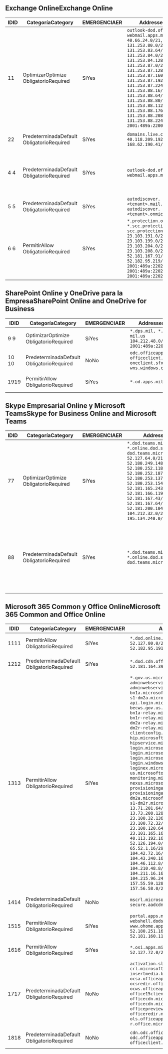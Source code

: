 <!--THIS FILE IS AUTOMATICALLY GENERATED. MANUAL CHANGES WILL BE OVERWRITTEN.-->
<!--Please contact the Office 365 Endpoints team with any questions.-->
<!--USGovDoD endpoints version 2018102900-->
<!--File generated 2018-10-29 14:00:29.5435-->

## <a name="exchange-online"></a><span data-ttu-id="73ca4-101">Exchange Online</span><span class="sxs-lookup"><span data-stu-id="73ca4-101">Exchange Online</span></span>

<span data-ttu-id="73ca4-102">ID</span><span class="sxs-lookup"><span data-stu-id="73ca4-102">ID</span></span> | <span data-ttu-id="73ca4-103">Categoría</span><span class="sxs-lookup"><span data-stu-id="73ca4-103">Category</span></span> | <span data-ttu-id="73ca4-104">EMERGENCIA</span><span class="sxs-lookup"><span data-stu-id="73ca4-104">ER</span></span> | <span data-ttu-id="73ca4-105">Addresses</span><span class="sxs-lookup"><span data-stu-id="73ca4-105">Addresses</span></span> | <span data-ttu-id="73ca4-106">Puertos</span><span class="sxs-lookup"><span data-stu-id="73ca4-106">Ports</span></span>
-- | -------------------- | --- | ---------------------------------------------------------------------------------------------------------------------------------------------------------------------------------------------------------------------------------------------------------------------------------------------------------------------------------------------------------------------------------------------- | -------------------------------
<span data-ttu-id="73ca4-107">1</span><span class="sxs-lookup"><span data-stu-id="73ca4-107">1</span></span> | <span data-ttu-id="73ca4-108">Optimizar</span><span class="sxs-lookup"><span data-stu-id="73ca4-108">Optimize</span></span><BR><span data-ttu-id="73ca4-109">Obligatorio</span><span class="sxs-lookup"><span data-stu-id="73ca4-109">Required</span></span> | <span data-ttu-id="73ca4-110">Sí</span><span class="sxs-lookup"><span data-stu-id="73ca4-110">Yes</span></span> | `outlook-dod.office365.us, webmail.apps.mil`<BR>`40.66.24.0/21, 131.253.80.0/24, 131.253.83.64/26, 131.253.84.0/26, 131.253.84.128/26, 131.253.87.0/25, 131.253.87.128/28, 131.253.87.160/27, 131.253.87.192/28, 131.253.87.224/28, 131.253.88.16/28, 131.253.88.64/28, 131.253.88.80/28, 131.253.88.112/28, 131.253.88.176/28, 131.253.88.208/28, 131.253.88.224/28, 2001:489a:2200:500::/56` | <span data-ttu-id="73ca4-111">**TCP:** 443, 80</span><span class="sxs-lookup"><span data-stu-id="73ca4-111">**TCP:** 443, 80</span></span>
<span data-ttu-id="73ca4-112">2</span><span class="sxs-lookup"><span data-stu-id="73ca4-112">2</span></span> | <span data-ttu-id="73ca4-113">Predeterminada</span><span class="sxs-lookup"><span data-stu-id="73ca4-113">Default</span></span><BR><span data-ttu-id="73ca4-114">Obligatorio</span><span class="sxs-lookup"><span data-stu-id="73ca4-114">Required</span></span> | <span data-ttu-id="73ca4-115">Sí</span><span class="sxs-lookup"><span data-stu-id="73ca4-115">Yes</span></span> | `domains.live.com`<BR>`40.118.209.192/32, 168.62.190.41/32` | <span data-ttu-id="73ca4-116">**TCP:** 443, 80</span><span class="sxs-lookup"><span data-stu-id="73ca4-116">**TCP:** 443, 80</span></span>
<span data-ttu-id="73ca4-117">4 </span><span class="sxs-lookup"><span data-stu-id="73ca4-117">4</span></span> | <span data-ttu-id="73ca4-118">Predeterminada</span><span class="sxs-lookup"><span data-stu-id="73ca4-118">Default</span></span><BR><span data-ttu-id="73ca4-119">Obligatorio</span><span class="sxs-lookup"><span data-stu-id="73ca4-119">Required</span></span> | <span data-ttu-id="73ca4-120">Sí</span><span class="sxs-lookup"><span data-stu-id="73ca4-120">Yes</span></span> | `outlook-dod.office365.us, webmail.apps.mil` | <span data-ttu-id="73ca4-121">**TCP:** 143, 25, 587, 993, 995</span><span class="sxs-lookup"><span data-stu-id="73ca4-121">**TCP:** 143, 25, 587, 993, 995</span></span>
<span data-ttu-id="73ca4-122">5 </span><span class="sxs-lookup"><span data-stu-id="73ca4-122">5</span></span> | <span data-ttu-id="73ca4-123">Predeterminada</span><span class="sxs-lookup"><span data-stu-id="73ca4-123">Default</span></span><BR><span data-ttu-id="73ca4-124">Obligatorio</span><span class="sxs-lookup"><span data-stu-id="73ca4-124">Required</span></span> | <span data-ttu-id="73ca4-125">Sí</span><span class="sxs-lookup"><span data-stu-id="73ca4-125">Yes</span></span> | `autodiscover.<tenant>.mail.onmicrosoft.com, autodiscover.<tenant>.onmicrosoft.com` | <span data-ttu-id="73ca4-126">**TCP:** 443, 80</span><span class="sxs-lookup"><span data-stu-id="73ca4-126">**TCP:** 443, 80</span></span>
<span data-ttu-id="73ca4-127">6 </span><span class="sxs-lookup"><span data-stu-id="73ca4-127">6</span></span> | <span data-ttu-id="73ca4-128">Permitir</span><span class="sxs-lookup"><span data-stu-id="73ca4-128">Allow</span></span><BR><span data-ttu-id="73ca4-129">Obligatorio</span><span class="sxs-lookup"><span data-stu-id="73ca4-129">Required</span></span> | <span data-ttu-id="73ca4-130">Sí</span><span class="sxs-lookup"><span data-stu-id="73ca4-130">Yes</span></span> | `*.protection.office365.us, *.scc.protection.apps.mil, scc.protection.apps.mil`<BR>`23.103.191.0/24, 23.103.199.0/25, 23.103.204.0/22, 23.103.208.0/22, 52.181.167.91/32, 52.182.95.219/32, 2001:489a:2202::/62, 2001:489a:2202:8::/62, 2001:489a:2202:2000::/63` | <span data-ttu-id="73ca4-131">**TCP:** 25, 443</span><span class="sxs-lookup"><span data-stu-id="73ca4-131">**TCP:** 25, 443</span></span>

## <a name="sharepoint-online-and-onedrive-for-business"></a><span data-ttu-id="73ca4-132">SharePoint Online y OneDrive para la Empresa</span><span class="sxs-lookup"><span data-stu-id="73ca4-132">SharePoint Online and OneDrive for Business</span></span>

<span data-ttu-id="73ca4-133">ID</span><span class="sxs-lookup"><span data-stu-id="73ca4-133">ID</span></span> | <span data-ttu-id="73ca4-134">Categoría</span><span class="sxs-lookup"><span data-stu-id="73ca4-134">Category</span></span> | <span data-ttu-id="73ca4-135">EMERGENCIA</span><span class="sxs-lookup"><span data-stu-id="73ca4-135">ER</span></span> | <span data-ttu-id="73ca4-136">Addresses</span><span class="sxs-lookup"><span data-stu-id="73ca4-136">Addresses</span></span> | <span data-ttu-id="73ca4-137">Puertos</span><span class="sxs-lookup"><span data-stu-id="73ca4-137">Ports</span></span>
-- | -------------------- | --- | ---------------------------------------------------------------------------------------- | ----------------
<span data-ttu-id="73ca4-138">9 </span><span class="sxs-lookup"><span data-stu-id="73ca4-138">9</span></span> | <span data-ttu-id="73ca4-139">Optimizar</span><span class="sxs-lookup"><span data-stu-id="73ca4-139">Optimize</span></span><BR><span data-ttu-id="73ca4-140">Obligatorio</span><span class="sxs-lookup"><span data-stu-id="73ca4-140">Required</span></span> | <span data-ttu-id="73ca4-141">Sí</span><span class="sxs-lookup"><span data-stu-id="73ca4-141">Yes</span></span> | `*.dps.mil, *.sharepoint-mil.us`<BR>`104.212.48.0/23, 2001:489a:2204::/63` | <span data-ttu-id="73ca4-142">**TCP:** 443, 80</span><span class="sxs-lookup"><span data-stu-id="73ca4-142">**TCP:** 443, 80</span></span>
<span data-ttu-id="73ca4-143">10 </span><span class="sxs-lookup"><span data-stu-id="73ca4-143">10</span></span> | <span data-ttu-id="73ca4-144">Predeterminada</span><span class="sxs-lookup"><span data-stu-id="73ca4-144">Default</span></span><BR><span data-ttu-id="73ca4-145">Obligatorio</span><span class="sxs-lookup"><span data-stu-id="73ca4-145">Required</span></span> | <span data-ttu-id="73ca4-146">No</span><span class="sxs-lookup"><span data-stu-id="73ca4-146">No</span></span> | `odc.officeapps.live.com, officeclient.microsoft.com, oneclient.sfx.ms, wns.windows.com` | <span data-ttu-id="73ca4-147">**TCP:** 443, 80</span><span class="sxs-lookup"><span data-stu-id="73ca4-147">**TCP:** 443, 80</span></span>
<span data-ttu-id="73ca4-148">19</span><span class="sxs-lookup"><span data-stu-id="73ca4-148">19</span></span> | <span data-ttu-id="73ca4-149">Permitir</span><span class="sxs-lookup"><span data-stu-id="73ca4-149">Allow</span></span><BR><span data-ttu-id="73ca4-150">Obligatorio</span><span class="sxs-lookup"><span data-stu-id="73ca4-150">Required</span></span> | <span data-ttu-id="73ca4-151">Sí</span><span class="sxs-lookup"><span data-stu-id="73ca4-151">Yes</span></span> | `*.od.apps.mil` | <span data-ttu-id="73ca4-152">**TCP:** 443, 80</span><span class="sxs-lookup"><span data-stu-id="73ca4-152">**TCP:** 443, 80</span></span>

## <a name="skype-for-business-online-and-microsoft-teams"></a><span data-ttu-id="73ca4-153">Skype Empresarial Online y Microsoft Teams</span><span class="sxs-lookup"><span data-stu-id="73ca4-153">Skype for Business Online and Microsoft Teams</span></span>

<span data-ttu-id="73ca4-154">ID</span><span class="sxs-lookup"><span data-stu-id="73ca4-154">ID</span></span> | <span data-ttu-id="73ca4-155">Categoría</span><span class="sxs-lookup"><span data-stu-id="73ca4-155">Category</span></span> | <span data-ttu-id="73ca4-156">EMERGENCIA</span><span class="sxs-lookup"><span data-stu-id="73ca4-156">ER</span></span> | <span data-ttu-id="73ca4-157">Addresses</span><span class="sxs-lookup"><span data-stu-id="73ca4-157">Addresses</span></span> | <span data-ttu-id="73ca4-158">Puertos</span><span class="sxs-lookup"><span data-stu-id="73ca4-158">Ports</span></span>
-- | -------------------- | --- | -------------------------------------------------------------------------------------------------------------------------------------------------------------------------------------------------------------------------------------------------------------------------------------------------------------------------------------------------------- | --------------------------------------------------
<span data-ttu-id="73ca4-159">7</span><span class="sxs-lookup"><span data-stu-id="73ca4-159">7</span></span> | <span data-ttu-id="73ca4-160">Optimizar</span><span class="sxs-lookup"><span data-stu-id="73ca4-160">Optimize</span></span><BR><span data-ttu-id="73ca4-161">Obligatorio</span><span class="sxs-lookup"><span data-stu-id="73ca4-161">Required</span></span> | <span data-ttu-id="73ca4-162">Sí</span><span class="sxs-lookup"><span data-stu-id="73ca4-162">Yes</span></span> | `*.dod.teams.microsoft.us, *.online.dod.skypeforbusiness.us, dod.teams.microsoft.us`<BR>`52.127.64.0/21, 52.180.249.148/32, 52.180.252.118/32, 52.180.252.187/32, 52.180.253.137/32, 52.180.253.154/32, 52.181.165.243/32, 52.181.166.119/32, 52.181.167.43/32, 52.181.167.64/32, 52.181.200.104/32, 104.212.32.0/22, 104.212.60.0/23, 195.134.240.0/22` | <span data-ttu-id="73ca4-163">**TCP:** 443</span><span class="sxs-lookup"><span data-stu-id="73ca4-163">**TCP:** 443</span></span><BR><span data-ttu-id="73ca4-164">**UDP:** 3478, 3479, 3480, 3481</span><span class="sxs-lookup"><span data-stu-id="73ca4-164">**UDP:** 3478, 3479, 3480, 3481</span></span>
<span data-ttu-id="73ca4-165">8</span><span class="sxs-lookup"><span data-stu-id="73ca4-165">8</span></span> | <span data-ttu-id="73ca4-166">Predeterminada</span><span class="sxs-lookup"><span data-stu-id="73ca4-166">Default</span></span><BR><span data-ttu-id="73ca4-167">Obligatorio</span><span class="sxs-lookup"><span data-stu-id="73ca4-167">Required</span></span> | <span data-ttu-id="73ca4-168">Sí</span><span class="sxs-lookup"><span data-stu-id="73ca4-168">Yes</span></span> | `*.dod.teams.microsoft.us, *.online.dod.skypeforbusiness.us, dod.teams.microsoft.us` | <span data-ttu-id="73ca4-169">**TCP:** 5061, 50000-59999</span><span class="sxs-lookup"><span data-stu-id="73ca4-169">**TCP:** 5061, 50000-59999</span></span><BR><span data-ttu-id="73ca4-170">**UDP:** 50000-59999</span><span class="sxs-lookup"><span data-stu-id="73ca4-170">**UDP:** 50000-59999</span></span>

## <a name="microsoft-365-common-and-office-online"></a><span data-ttu-id="73ca4-171">Microsoft 365 Common y Office Online</span><span class="sxs-lookup"><span data-stu-id="73ca4-171">Microsoft 365 Common and Office Online</span></span>

<span data-ttu-id="73ca4-172">ID</span><span class="sxs-lookup"><span data-stu-id="73ca4-172">ID</span></span> | <span data-ttu-id="73ca4-173">Categoría</span><span class="sxs-lookup"><span data-stu-id="73ca4-173">Category</span></span> | <span data-ttu-id="73ca4-174">EMERGENCIA</span><span class="sxs-lookup"><span data-stu-id="73ca4-174">ER</span></span> | <span data-ttu-id="73ca4-175">Addresses</span><span class="sxs-lookup"><span data-stu-id="73ca4-175">Addresses</span></span> | <span data-ttu-id="73ca4-176">Puertos</span><span class="sxs-lookup"><span data-stu-id="73ca4-176">Ports</span></span>
-- | ------------------- | --- | ---------------------------------------------------------------------------------------------------------------------------------------------------------------------------------------------------------------------------------------------------------------------------------------------------------------------------------------------------------------------------------------------------------------------------------------------------------------------------------------------------------------------------------------------------------------------------------------------------------------------------------------------------------------------------------------------------------------------------------------------------------------------------------------------------------------------------------------------------------------------------------------------------------------------------------------------------------------------------------------------------------------------------------------------------------------------------------------------------------------------------------------------------------------------------------------------------------------------------------------------------------------------------------------------------------------------------------------------------------------------------------------------------------------------------------------------------------------------------------------------------- | ----------------
<span data-ttu-id="73ca4-177">11</span><span class="sxs-lookup"><span data-stu-id="73ca4-177">11</span></span> | <span data-ttu-id="73ca4-178">Permitir</span><span class="sxs-lookup"><span data-stu-id="73ca4-178">Allow</span></span><BR><span data-ttu-id="73ca4-179">Obligatorio</span><span class="sxs-lookup"><span data-stu-id="73ca4-179">Required</span></span> | <span data-ttu-id="73ca4-180">Sí</span><span class="sxs-lookup"><span data-stu-id="73ca4-180">Yes</span></span> | `*.dod.online.office365.us`<BR>`52.127.80.0/23, 52.181.164.39/32, 52.182.95.191/32` | <span data-ttu-id="73ca4-181">**TCP:** 443</span><span class="sxs-lookup"><span data-stu-id="73ca4-181">**TCP:** 443</span></span>
<span data-ttu-id="73ca4-182">12</span><span class="sxs-lookup"><span data-stu-id="73ca4-182">12</span></span> | <span data-ttu-id="73ca4-183">Predeterminada</span><span class="sxs-lookup"><span data-stu-id="73ca4-183">Default</span></span><BR><span data-ttu-id="73ca4-184">Obligatorio</span><span class="sxs-lookup"><span data-stu-id="73ca4-184">Required</span></span> | <span data-ttu-id="73ca4-185">Sí</span><span class="sxs-lookup"><span data-stu-id="73ca4-185">Yes</span></span> | `*.dod.cdn.office365.us`<BR>`52.181.164.39/32, 52.182.95.191/32` | <span data-ttu-id="73ca4-186">**TCP:** 443</span><span class="sxs-lookup"><span data-stu-id="73ca4-186">**TCP:** 443</span></span>
<span data-ttu-id="73ca4-187">13</span><span class="sxs-lookup"><span data-stu-id="73ca4-187">13</span></span> | <span data-ttu-id="73ca4-188">Permitir</span><span class="sxs-lookup"><span data-stu-id="73ca4-188">Allow</span></span><BR><span data-ttu-id="73ca4-189">Obligatorio</span><span class="sxs-lookup"><span data-stu-id="73ca4-189">Required</span></span> | <span data-ttu-id="73ca4-190">Sí</span><span class="sxs-lookup"><span data-stu-id="73ca4-190">Yes</span></span> | `*.gov.us.microsoftonline.com, adminwebservice.gov.us.microsoftonline.com, adminwebservice-s1-bn1a.microsoftonline.com, adminwebservice-s1-dm2a.microsoftonline.com, api.login.microsoftonline.com, becws.gov.us.microsoftonline.com, bws-s1-bn1a-relay.microsoftonline.com, bws-s1-bn1r-relay.microsoftonline.com, bws-s1-dm2a-relay.microsoftonline.com, bws-s1-dm2r-relay.microsoftonline.com, clientconfig.microsoftonline-p.net, hip.microsoftonline-p.net, hipservice.microsoftonline.com, login.microsoftonline.com, login.microsoftonline.us, login.microsoftonline-p.com, login.windows.net, loginex.microsoftonline.com, login-us.microsoftonline.com, monitoring.microsoftonline-p.com, nexus.microsoftonline-p.com, provisioningapi.gov.us.microsoftonline.com, provisioningapi-s1-dm2a.microsoftonline.com, provisioningapi-s1-dm2r.microsoftonline.com`<BR>`13.71.201.64/26, 13.73.64.64/26, 13.73.208.128/25, 23.100.16.168/29, 23.100.32.136/29, 23.100.64.24/29, 23.100.72.32/29, 23.100.80.64/29, 23.100.120.64/29, 23.101.144.136/29, 23.101.165.168/29, 23.101.181.128/29, 40.113.192.16/29, 40.114.120.16/29, 52.126.194.0/23, 52.244.120.128/25, 65.52.1.16/29, 65.52.193.136/29, 104.42.72.16/29, 104.43.208.16/29, 104.43.240.16/29, 104.45.208.104/29, 104.46.112.8/29, 104.209.144.16/29, 104.210.48.8/29, 104.210.208.16/29, 104.211.16.16/29, 104.211.48.16/29, 104.215.96.24/29, 131.253.120.0/24, 157.55.59.128/25, 157.56.53.128/25, 157.56.58.0/25, 157.56.151.0/25` | <span data-ttu-id="73ca4-191">**TCP:** 443</span><span class="sxs-lookup"><span data-stu-id="73ca4-191">**TCP:** 443</span></span>
<span data-ttu-id="73ca4-192">14</span><span class="sxs-lookup"><span data-stu-id="73ca4-192">14</span></span> | <span data-ttu-id="73ca4-193">Predeterminada</span><span class="sxs-lookup"><span data-stu-id="73ca4-193">Default</span></span><BR><span data-ttu-id="73ca4-194">Obligatorio</span><span class="sxs-lookup"><span data-stu-id="73ca4-194">Required</span></span> | <span data-ttu-id="73ca4-195">No</span><span class="sxs-lookup"><span data-stu-id="73ca4-195">No</span></span> | `mscrl.microsoft.com, secure.aadcdn.microsoftonline-p.com` | <span data-ttu-id="73ca4-196">**TCP:** 443</span><span class="sxs-lookup"><span data-stu-id="73ca4-196">**TCP:** 443</span></span>
<span data-ttu-id="73ca4-197">15</span><span class="sxs-lookup"><span data-stu-id="73ca4-197">15</span></span> | <span data-ttu-id="73ca4-198">Permitir</span><span class="sxs-lookup"><span data-stu-id="73ca4-198">Allow</span></span><BR><span data-ttu-id="73ca4-199">Obligatorio</span><span class="sxs-lookup"><span data-stu-id="73ca4-199">Required</span></span> | <span data-ttu-id="73ca4-200">Sí</span><span class="sxs-lookup"><span data-stu-id="73ca4-200">Yes</span></span> | `portal.apps.mil, webshell.dodsuite.office365.us, www.ohome.apps.mil`<BR>`52.180.251.166/32, 52.181.160.19/32, 52.181.160.113/32, 52.182.92.132/32` | <span data-ttu-id="73ca4-201">**TCP:** 443</span><span class="sxs-lookup"><span data-stu-id="73ca4-201">**TCP:** 443</span></span>
<span data-ttu-id="73ca4-202">16</span><span class="sxs-lookup"><span data-stu-id="73ca4-202">16</span></span> | <span data-ttu-id="73ca4-203">Permitir</span><span class="sxs-lookup"><span data-stu-id="73ca4-203">Allow</span></span><BR><span data-ttu-id="73ca4-204">Obligatorio</span><span class="sxs-lookup"><span data-stu-id="73ca4-204">Required</span></span> | <span data-ttu-id="73ca4-205">Sí</span><span class="sxs-lookup"><span data-stu-id="73ca4-205">Yes</span></span> | `*.osi.apps.mil`<BR>`52.127.72.0/21` | <span data-ttu-id="73ca4-206">**TCP:** 443</span><span class="sxs-lookup"><span data-stu-id="73ca4-206">**TCP:** 443</span></span>
<span data-ttu-id="73ca4-207">17</span><span class="sxs-lookup"><span data-stu-id="73ca4-207">17</span></span> | <span data-ttu-id="73ca4-208">Predeterminada</span><span class="sxs-lookup"><span data-stu-id="73ca4-208">Default</span></span><BR><span data-ttu-id="73ca4-209">Obligatorio</span><span class="sxs-lookup"><span data-stu-id="73ca4-209">Required</span></span> | <span data-ttu-id="73ca4-210">No</span><span class="sxs-lookup"><span data-stu-id="73ca4-210">No</span></span> | `activation.sls.microsoft.com, crl.microsoft.com, go.microsoft.com, insertmedia.bing.office.net, ocsa.officeapps.live.com, ocsredir.officeapps.live.com, ocws.officeapps.live.com, office15client.microsoft.com, officecdn.microsoft.com, officecdn.microsoft.com.edgesuite.net, officepreviewredir.microsoft.com, officeredir.microsoft.com, ols.officeapps.live.com, r.office.microsoft.com` | <span data-ttu-id="73ca4-211">**TCP:** 443, 80</span><span class="sxs-lookup"><span data-stu-id="73ca4-211">**TCP:** 443, 80</span></span>
<span data-ttu-id="73ca4-212">18</span><span class="sxs-lookup"><span data-stu-id="73ca4-212">18</span></span> | <span data-ttu-id="73ca4-213">Predeterminada</span><span class="sxs-lookup"><span data-stu-id="73ca4-213">Default</span></span><BR><span data-ttu-id="73ca4-214">Obligatorio</span><span class="sxs-lookup"><span data-stu-id="73ca4-214">Required</span></span> | <span data-ttu-id="73ca4-215">No</span><span class="sxs-lookup"><span data-stu-id="73ca4-215">No</span></span> | `cdn.odc.officeapps.live.com, odc.officeapps.live.com, officeclient.microsoft.com` | <span data-ttu-id="73ca4-216">**TCP:** 443, 80</span><span class="sxs-lookup"><span data-stu-id="73ca4-216">**TCP:** 443, 80</span></span>
